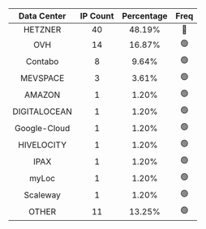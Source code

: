 | Data Center | IP Count | Percentage | Freq |
|:------------:|:--------:|:-----------:|:-----:|
| HETZNER | 40 | 48.19% | 🔴 |
| OVH | 14 | 16.87% | 🟢 |
| Contabo | 8 | 9.64% | 🟢 |
| MEVSPACE | 3 | 3.61% | 🟢 |
| AMAZON | 1 | 1.20% | 🟢 |
| DIGITALOCEAN | 1 | 1.20% | 🟢 |
| Google-Cloud | 1 | 1.20% | 🟢 |
| HIVELOCITY | 1 | 1.20% | 🟢 |
| IPAX | 1 | 1.20% | 🟢 |
| myLoc | 1 | 1.20% | 🟢 |
| Scaleway | 1 | 1.20% | 🟢 |
| OTHER | 11 | 13.25% | 🟢 |